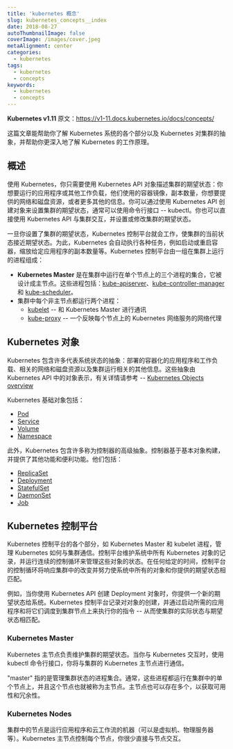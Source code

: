 ```yaml
---
title: 'kubernetes 概念'
slug: kubernetes_concepts__index
date: 2018-08-27
autoThumbnailImage: false
coverImage: /images/cover.jpeg
metaAlignment: center
categories:
  - kubernetes
tags:
  - kubernetes
  - concepts
keywords:
  - kubernetes
  - concepts
---
```


**Kubernetes v1.11** 原文：https://v1-11.docs.kubernetes.io/docs/concepts/

这篇文章能帮助你了解 Kubernetes 系统的各个部分以及 Kubernetes 对集群的抽象，并帮助你更深入地了解 Kubernetes 的工作原理。

<!--more-->

## 概述

使用 Kubernetes，你只需要使用 Kubernetes API 对象描述集群的期望状态：你想要运行的应用程序或其他工作负载，他们使用的容器镜像，副本数量，你想要提供的网络和磁盘资源，或者更多其他的信息。你可以通过使用 Kubernetes API 创建对象来设置集群的期望状态，通常可以使用命令行接口 -- kubectl。你也可以直接使用 Kubernetes API 与集群交互，并设置或修改集群的期望状态。

一旦你设置了集群的期望状态，Kubernetes 控制平台就会工作，使集群的当前状态接近期望状态。为此，Kubernetes 会自动执行各种任务，例如启动或重启容器，缩放给定应用程序的副本数量等。Kubernetes 控制平台由一组在集群上运行的进程组成：

- **Kubernetes Master** 是在集群中运行在单个节点上的三个进程的集合，它被设计成主节点。这些进程包括：[kube-apiserver](https://v1-11.docs.kubernetes.io/docs/admin/kube-apiserver/)、[kube-controller-manager](https://v1-11.docs.kubernetes.io/docs/admin/kube-controller-manager/) 和 [kube-scheduler](https://v1-11.docs.kubernetes.io/docs/admin/kube-scheduler/)。
- 集群中每个非主节点都运行两个进程：
  - [kubelet](https://v1-11.docs.kubernetes.io/docs/admin/kubelet/) -- 和 Kubernetes Master 进行通讯
  - [kube-proxy](https://v1-11.docs.kubernetes.io/docs/admin/kube-proxy/) -- 一个反映每个节点上的 Kubernetes 网络服务的网络代理

## Kubernetes 对象

Kubernetes 包含许多代表系统状态的抽象：部署的容器化的应用程序和工作负载、相关的网络和磁盘资源以及集群运行相关的其他信息。这些抽象由 Kubernetes API 中的对象表示，有关详情请参考 -- [Kubernetes Objects overview](https://v1-11.docs.kubernetes.io/docs/concepts/abstractions/overview/)

Kubernetes 基础对象包括：

- [Pod](https://v1-11.docs.kubernetes.io/docs/concepts/workloads/pods/pod-overview/)
- [Service](https://v1-11.docs.kubernetes.io/docs/concepts/services-networking/service/)
- [Volume](https://v1-11.docs.kubernetes.io/docs/concepts/storage/volumes/)
- [Namespace](https://v1-11.docs.kubernetes.io/docs/concepts/overview/working-with-objects/namespaces/)

此外，Kubernetes 包含许多称为控制器的高级抽象。控制器基于基本对象构建，并提供了其他功能和便利功能。他们包括：

- [ReplicaSet](https://v1-11.docs.kubernetes.io/docs/concepts/workloads/controllers/replicaset/)
- [Deployment](https://v1-11.docs.kubernetes.io/docs/concepts/workloads/controllers/deployment/)
- [StatefulSet](https://v1-11.docs.kubernetes.io/docs/concepts/workloads/controllers/statefulset/)
- [DaemonSet](https://v1-11.docs.kubernetes.io/docs/concepts/workloads/controllers/daemonset/)
- [Job](https://v1-11.docs.kubernetes.io/docs/concepts/workloads/controllers/jobs-run-to-completion/)

## Kubernetes 控制平台

Kubernetes 控制平台的各个部分，如 Kubernetes Master 和 kubelet 进程，管理 Kubernetes 如何与集群通信。控制平台维护系统中所有 Kubernetes 对象的记录，并运行连续的控制循环来管理这些对象的状态。在任何给定的时间，控制平台的控制循环将响应集群中的改变并努力使系统中所有的对象和你提供的期望状态相匹配。

例如，当你使用 Kubernetes API 创建 Deployment 对象时，你提供一个新的期望状态给系统。Kubernetes 控制平台记录对对象的创建，并通过启动所需的应用程序和将它们调度到集群节点上来执行你的指令 -- 从而使集群的实际状态与期望状态相匹配。

### Kubernetes Master

Kubernetes 主节点负责维护集群的期望状态。当你与 Kubernetes 交互时，使用 kubectl 命令行接口，你将与集群的 Kubernetes 主节点进行通信。

"master" 指的是管理集群状态的进程集合。通常，这些进程都运行在集群中的单个节点上，并且这个节点也就被称为主节点。主节点也可以存在多个，以获取可用性和冗余性。

### Kubernetes Nodes

集群中的节点是运行应用程序和云工作流的机器（可以是虚拟机、物理服务器等）。Kubernetes 主节点控制每个节点，你很少直接与节点交互。
